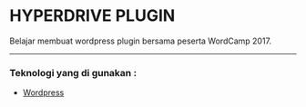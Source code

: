 HYPERDRIVE PLUGIN
=================
Belajar membuat wordpress plugin bersama peserta WordCamp 2017.

---

### Teknologi yang di gunakan :
* [Wordpress](https://wordpress.org/ "Wordpress.org")